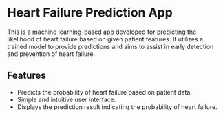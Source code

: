 # Heart Failure Prediction App

This is a machine learning-based app developed for predicting the likelihood of heart failure based on given patient features. It utilizes a trained model to provide predictions and aims to assist in early detection and prevention of heart failure.

## Features

- Predicts the probability of heart failure based on patient data.
- Simple and intuitive user interface.
- Displays the prediction result indicating the probability of heart failure.
